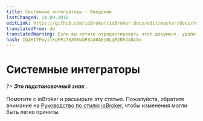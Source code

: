 ```yaml
---
title: Системные интеграторы - Введение
lastChanged: 14.09.2018
editLink: https://github.com/ioBroker/ioBroker.docs/edit/master/docs/ru/integrators/README.md
translatedFrom: de
translatedWarning: Если вы хотите отредактировать этот документ, удалите поле «translationFrom», в противном случае этот документ будет снова автоматически переведен
hash: IGZHITPmyilKqFPz7SX9NwbP8bA0AEs0LqM2RRdoNc8=
---
```

# Системные интеграторы
?> ***Это подстановочный знак*** . <br><br> Помогите с ioBroker и расширьте эту статью. Пожалуйста, обратите внимание на [Руководство по стилю ioBroker](community/styleguidedoc), чтобы изменения могли быть легко приняты.